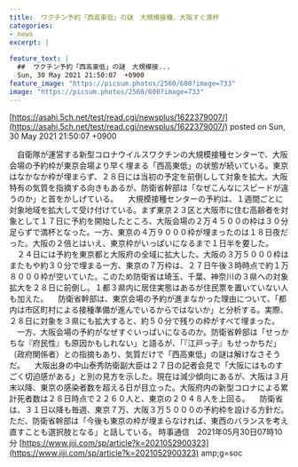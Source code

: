 ```yaml
---
title:  ワクチン予約「西高東低」の謎　大規模接種、大阪すぐ満杯  
categories:
- news
excerpt: |
  
feature_text: |
  ##  ワクチン予約「西高東低」の謎　大規模接...
  Sun, 30 May 2021 21:50:07  +0900
feature_image: "https://picsum.photos/2560/600?image=733"
image: "https://picsum.photos/2560/600?image=733"
---
```


[https://asahi.5ch.net/test/read.cgi/newsplus/1622379007/](https://asahi.5ch.net/test/read.cgi/newsplus/1622379007/)
posted on Sun, 30 May 2021 21:50:07  +0900

<!--more-->

　自衛隊が運営する新型コロナウイルスワクチンの大規模接種センターで、大阪会場の予約枠が東京会場より早く埋まる「西高東低」の状態が続いている。東京はなかなか枠が埋まらず、２８日には当初の予定を前倒しして対象を拡大。大阪特有の気質を指摘する向きもあるが、防衛省幹部は「なぜこんなにスピードが違うのか」と首をかしげている。 　大規模接種センターの予約は、１週間ごとに対象地域を拡大して受け付けている。まず東京２３区と大阪市に住む高齢者を対象として１７日に予約を開始したところ、大阪会場の２万４５００の枠は３０分足らずで満杯となった。一方、東京の４万９０００枠が埋まったのは１８日夜だった。大阪の２倍とはいえ、東京枠がいっぱいになるまで１日半を要した。 　２４日には予約を東京都と大阪府の全域に拡大した。大阪の３万５０００枠はまたもや約３０分で埋まる一方、東京の７万枠は、２７日午後３時時点で約１万８０００枠が空いていた。このため防衛省は埼玉、千葉、神奈川の３県への対象拡大を２８日に前倒し。１都３県内に居住実態はあるが住民票を置いていない人も加えた。 　防衛省幹部は、東京会場の予約が進まなかった理由について、「都内は市区町村による接種準備が進んでいるからではないか」と分析する。実際、２８日に対象を３県にも拡大すると、約５０分で残りの枠がすべて埋まった。 　一方、大阪会場の予約がなぜすぐいっぱいになるのか。防衛省幹部は「せっかちな『府民性』も原因かもしれない」と語るが、「『江戸っ子』もせっかちだ」（政府関係者）との指摘もあり、気質だけで「西高東低」の謎は解けなさそうだ。 　大阪出身の中山泰秀防衛副大臣は２７日の記者会見で「大阪にはものすごく切迫感がある」と別の見方を示した。現在は減少傾向にあるが、大阪は３月末以降、東京の感染者数を超える日が目立った。大阪府内の新型コロナによる累計死者数は２８日時点で２２６０人と、東京の２０４８人を上回る。 　防衛省は、３１日以降も毎週、東京７万、大阪３万５０００の予約枠を設ける方針だ。ただ、防衛省幹部は「今後も東京の枠が埋まらなければ、東西のバランスを考え直すことも選択肢となる」と話している。 時事通信　2021年05月30日07時10分 [https://www.jiji.com/sp/article?k=2021052900323](https://www.jiji.com/sp/article?k=2021052900323) amp;g=soc
